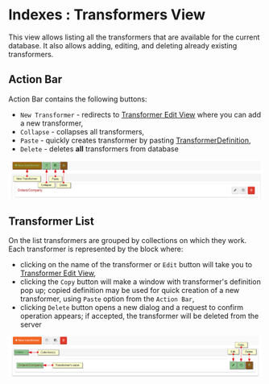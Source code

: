 # Indexes : Transformers View

This view allows listing all the transformers that are available for the current database. It also allows adding, editing, and deleting already existing transformers. 

## Action Bar

Action Bar contains the following buttons:

- `New Transformer` - redirects to [Transformer Edit View]() where you can add a new transformer,
- `Collapse` - collapses all transformers,
- `Paste` - quickly creates transformer by pasting [TransformerDefinition](),
- `Delete` - deletes **all** transformers from database

![Figure 1. Studio. Transformers View. Action Bar.](images/transformers_view-action_bar-1.png)  

## Transformer List

On the list transformers are grouped by collections on which they work. Each transformer is represented by the block where:

- clicking on the name of the transformer or `Edit` button will take you to [Transformer Edit View](),
- clicking the `Copy` button will make a window with transformer's definition pop up; copied definition may be used for quick creation of a new transformer, using `Paste` option from the `Action Bar`,
- clicking `Delete` button opens a new dialog and a request to confirm operation appears; if accepted, the transformer will be deleted from the server

![Figure 2. Studio. Transformers View. Transformer List.](images/transformers_view-transformer_list-2.png)